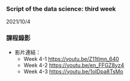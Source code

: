 ### Script of the data science: third week 
2021/10/4

### 課程錄影
* 影片連結： 
  * Week 4-1 https://youtu.be/Z11tlmn_640
  * Week 4-2 https://youtu.be/en_FFGZ8yz4
  * Week 4-3 https://youtu.be/1oIDpa8TsMo



